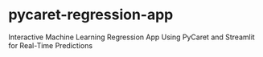 # pycaret-regression-app
Interactive Machine Learning Regression App Using PyCaret and Streamlit for Real-Time Predictions

